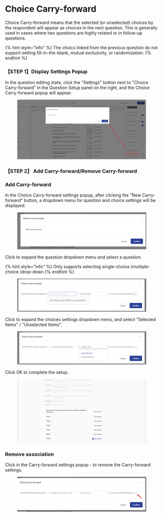 # Choice Carry-forward

Choice Carry-forward  means that the selected (or unselected) choices by the respondent will appear as choices in the next question. This is generally used in cases where two questions are highly related or in follow-up questions.

{% hint style="info" %}
The choics linked from the previous question do not support setting fill-in-the-blank, mutual exclusivity, or randomization.
{% endhint %}

### 【STEP 1】Display Settings Popup

In the question editing state, click the "Settings" button next to "Choice Carry-forward" in the Question Setup panel on the right, and the Choice Carry-forward popup will appear.

<figure><img src="../../../../.gitbook/assets/image (1051).png" alt=""><figcaption></figcaption></figure>

### 【STEP 2】 Add Carry-forward/Remove Carry-forward

### Add Carry-forward

In the Choice Carry-forward settings popup, after clicking the "New Carry-forward" button, a dropdown menu for question and choice settings will be displayed.

<figure><img src="../../../../.gitbook/assets/image (1052).png" alt=""><figcaption></figcaption></figure>

Click to expand the question dropdown menu and select a question.

{% hint style="info" %}
Only supports selecting single-choice /multiple-choice /drop-down&#x20;
{% endhint %}

<figure><img src="../../../../.gitbook/assets/image (1054).png" alt=""><figcaption></figcaption></figure>

Click to expand the choices settings dropdown menu, and select "Selected Items" / "Unselected Items".

<figure><img src="../../../../.gitbook/assets/image (1055).png" alt=""><figcaption></figcaption></figure>



Click OK to complete the setup.

<figure><img src="../../../../.gitbook/assets/image (896).png" alt=""><figcaption></figcaption></figure>

### Remove association

Click in the Carry-forward settings popup - to remove the Carry-forward settings.

<figure><img src="../../../../.gitbook/assets/image (1056).png" alt=""><figcaption></figcaption></figure>

##

